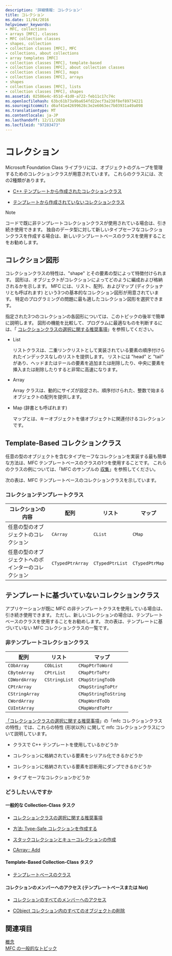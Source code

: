 ```yaml
---
description: '詳細情報: コレクション'
title: コレクション
ms.date: 11/04/2016
helpviewer_keywords:
- MFC, collections
- arrays [MFC], classes
- MFC collection classes
- shapes, collection
- collection classes [MFC], MFC
- collections, about collections
- array templates [MFC]
- collection classes [MFC], template-based
- collection classes [MFC], about collection classes
- collection classes [MFC], maps
- collection classes [MFC], arrays
- shapes
- collection classes [MFC], lists
- collection classes [MFC], shapes
ms.assetid: 02586e4c-851d-41d0-a722-feb11c17c74c
ms.openlocfilehash: 63bc61b73a9ba654fd22ecf3a238f8ef89734221
ms.sourcegitcommit: d6af41e42699628c3e2e6063ec7b03931a49a098
ms.translationtype: MT
ms.contentlocale: ja-JP
ms.lasthandoff: 12/11/2020
ms.locfileid: "97283473"
---
```

# <a name="collections"></a>コレクション

Microsoft Foundation Class ライブラリには、オブジェクトのグループを管理するためのコレクションクラスが用意されています。 これらのクラスには、次の2種類があります。

- [C++ テンプレートから作成されたコレクションクラス](#_core_the_template_based_collection_classes)

- [テンプレートから作成されていないコレクションクラス](#_core_the_collection_classes_not_based_on_templates)

> [!NOTE]
> コードで既に非テンプレートコレクションクラスが使用されている場合は、引き続き使用できます。 独自のデータ型に対して新しいタイプセーフなコレクションクラスを作成する場合は、新しいテンプレートベースのクラスを使用することをお勧めします。

## <a name="collection-shapes"></a><a name="_core_collection_shapes"></a> コレクション図形

コレクションクラスの特性は、"shape" とその要素の型によって特徴付けられます。 図形は、オブジェクトがコレクションによってどのように編成および格納されるかを示します。 MFC には、リスト、配列、およびマップ (ディクショナリとも呼ばれます) という3つの基本的なコレクション図形が用意されています。 特定のプログラミングの問題に最も適したコレクション図形を選択できます。

指定された3つのコレクションの各図形については、このトピックの後半で簡単に説明します。 図形の機能を比較して、プログラムに最適なものを判断するには、「 [コレクションクラスの選択に関する推奨事項](recommendations-for-choosing-a-collection-class.md)」を参照してください。

- List

   リストクラスは、二重リンクリストとして実装されている要素の順序付けられたインデックスなしのリストを提供します。 リストには "head" と "tail" があり、ヘッドまたはテールの要素を追加または削除したり、中央に要素を挿入または削除したりすると非常に高速になります。

- Array

   Array クラスは、動的にサイズが設定され、順序付けられた、整数で始まるオブジェクトの配列を提供します。

- Map (辞書とも呼ばれます)

   マップとは、キーオブジェクトを値オブジェクトに関連付けるコレクションです。

## <a name="the-template-based-collection-classes"></a><a name="_core_the_template_based_collection_classes"></a> Template-Based コレクションクラス

任意の型のオブジェクトを含むタイプセーフなコレクションを実装する最も簡単な方法は、MFC テンプレートベースのクラスの1つを使用することです。 これらのクラスの例については、「MFC のサンプルの [収集](../overview/visual-cpp-samples.md)」を参照してください。

次の表は、MFC テンプレートベースのコレクションクラスを示しています。

### <a name="collection-template-classes"></a>コレクションテンプレートクラス

|コレクションの内容|配列|リスト|マップ|
|-------------------------|------------|-----------|----------|
|任意の型のオブジェクトのコレクション|`CArray`|`CList`|`CMap`|
|任意の型のオブジェクトへのポインターのコレクション|`CTypedPtrArray`|`CTypedPtrList`|`CTypedPtrMap`|

## <a name="the-collection-classes-not-based-on-templates"></a><a name="_core_the_collection_classes_not_based_on_templates"></a> テンプレートに基づいていないコレクションクラス

アプリケーションが既に MFC の非テンプレートクラスを使用している場合は、引き続き使用できます。 ただし、新しいコレクションの場合は、テンプレートベースのクラスを使用することをお勧めします。 次の表は、テンプレートに基づいていない MFC コレクションクラスの一覧です。

### <a name="nontemplate-collection-classes"></a>非テンプレートコレクションクラス

|配列|リスト|マップ|
|------------|-----------|----------|
|`CObArray`|`CObList`|`CMapPtrToWord`|
|`CByteArray`|`CPtrList`|`CMapPtrToPtr`|
|`CDWordArray`|`CStringList`|`CMapStringToOb`|
|`CPtrArray`||`CMapStringToPtr`|
|`CStringArray`||`CMapStringToString`|
|`CWordArray`||`CMapWordToOb`|
|`CUIntArray`||`CMapWordToPtr`|

[「コレクションクラスの選択に関する推奨事項](recommendations-for-choosing-a-collection-class.md)」の「mfc コレクションクラスの特性」では、これらの特性 (形状以外) に関して mfc コレクションクラスについて説明しています。

- クラスで C++ テンプレートを使用しているかどうか

- コレクションに格納されている要素をシリアル化できるかどうか

- コレクションに格納されている要素を診断用にダンプできるかどうか

- タイプ セーフなコレクションかどうか

### <a name="what-do-you-want-to-do"></a>どうしたいんですか

#### <a name="general-collection-class-tasks"></a>一般的な Collection-Class タスク

- [コレクションクラスの選択に関する推奨事項](recommendations-for-choosing-a-collection-class.md)

- [方法: Type-Safe コレクションを作成する](how-to-make-a-type-safe-collection.md)

- [スタックコレクションとキューコレクションの作成](creating-stack-and-queue-collections.md)

- [CArray:: Add](reference/carray-class.md#add)

#### <a name="template-based-collection-class-tasks"></a>Template-Based Collection-Class タスク

- [テンプレートベースのクラス](template-based-classes.md)

#### <a name="accessing-the-members-of-a-collection-template-based-or-not"></a>コレクションのメンバーへのアクセス (テンプレートベースまたは Not)

- [コレクションのすべてのメンバーへのアクセス](accessing-all-members-of-a-collection.md)

- [CObject コレクション内のすべてのオブジェクトの削除](deleting-all-objects-in-a-cobject-collection.md)

## <a name="see-also"></a>関連項目

[概念](mfc-concepts.md)<br/>
[MFC の一般的なトピック](general-mfc-topics.md)
